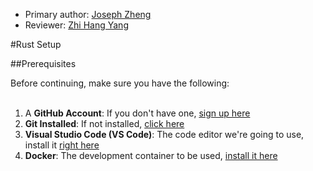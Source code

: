 * Primary author: [Joseph Zheng](https://github.com/joz2005)
* Reviewer: [Zhi Hang Yang](https://github.com/zyang310)

#Rust Setup

##Prerequisites

Before continuing, make sure you have the following:<br><br>
1. A **GitHub Account**: If you don't have one, [sign up here](https://github.com)<br>
2. **Git Installed**: If not installed, [click here](https://git-scm.com/book/en/v2/Getting-Started-Installing-Git)<br>
3. **Visual Studio Code (VS Code)**: The code editor we're going to use, install it [right here](https://code.visualstudio.com/)<br>
4. **Docker**: The development container to be used, [install it here](https://www.docker.com/products/docker-desktop)

